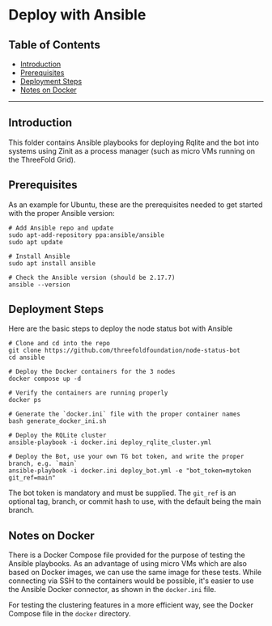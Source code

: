 <h1> Deploy with Ansible </h1>

<h2>Table of Contents</h2>

- [Introduction](#introduction)
- [Prerequisites](#prerequisites)
- [Deployment Steps](#deployment-steps)
- [Notes on Docker](#notes-on-docker)

---

## Introduction

This folder contains Ansible playbooks for deploying Rqlite and the bot into systems using Zinit as a process manager (such as micro VMs running on the ThreeFold Grid).

## Prerequisites

As an example for Ubuntu, these are the prerequisites needed to get started with the proper Ansible version:

```
# Add Ansible repo and update
sudo apt-add-repository ppa:ansible/ansible
sudo apt update

# Install Ansible
sudo apt install ansible

# Check the Ansible version (should be 2.17.7)
ansible --version
```

## Deployment Steps

Here are the basic steps to deploy the node status bot with Ansible

```
# Clone and cd into the repo
git clone https://github.com/threefoldfoundation/node-status-bot
cd ansible

# Deploy the Docker containers for the 3 nodes
docker compose up -d

# Verify the containers are running properly
docker ps

# Generate the `docker.ini` file with the proper container names
bash generate_docker_ini.sh

# Deploy the RQLite cluster
ansible-playbook -i docker.ini deploy_rqlite_cluster.yml

# Deploy the Bot, use your own TG bot token, and write the proper branch, e.g. `main`
ansible-playbook -i docker.ini deploy_bot.yml -e "bot_token=mytoken git_ref=main"
```

The bot token is mandatory and must be supplied. The `git_ref` is an optional tag, branch, or commit hash to use, with the default being the main branch.

## Notes on Docker

There is a Docker Compose file provided for the purpose of testing the Ansible playbooks. As an advantage of using micro VMs which are also based on Docker images, we can use the same image for these tests. While connecting via SSH to the containers would be possible, it's easier to use the Ansible Docker connector, as shown in the `docker.ini` file.

For testing the clustering features in a more efficient way, see the Docker Compose file in the `docker` directory.